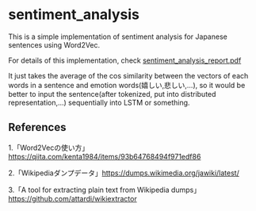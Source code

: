 # sentiment_analysis
This is a simple implementation of sentiment analysis for Japanese sentences using Word2Vec.

For details of this implementation, check [sentiment_analysis_report.pdf](https://github.com/ryuryukke/sentiment_analysis/blob/master/sentiment_analysis_report.pdf)

It just takes the average of the cos similarity between the vectors of each words in a sentence and emotion words(嬉しい,悲しい,...), so it would be better to input the sentence(after tokenized, put into distributed representation,...) sequentially into LSTM or something.

## References
1.「Word2Vecの使い方」https://qiita.com/kenta1984/items/93b64768494f971edf86

2.「Wikipediaダンプデータ」https://dumps.wikimedia.org/jawiki/latest/

3.「A tool for extracting plain text from Wikipedia dumps」https://github.com/attardi/wikiextractor



